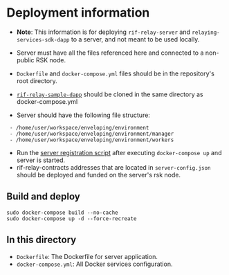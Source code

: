 # Deployment information

- **Note**: This information is for deploying `rif-relay-server` and `relaying-services-sdk-dapp` to a server, and not meant to be used locally.
- Server must have all the files referenced here and connected to a non-public RSK node.
- `Dockerfile` and `docker-compose.yml` files should be in the repository's root directory.
- [`rif-relay-sample-dapp`](https://github.com/rsksmart/rif-relay-sample-dapp) should be cloned in the same directory as docker-compose.yml

- Server should have the following file structure:

```
 - /home/user/workspace/enveloping/environment
 - /home/user/workspace/enveloping/environment/manager
 - /home/user/workspace/enveloping/environment/workers
```

- Run the [server registration script](https://github.com/rsksmart/rif-relay-server#server-registration) after executing `docker-compose up` and server is started.
- rif-relay-contracts addresses that are located in `server-config.json` should be deployed and funded on the server's rsk node.

## Build and deploy

```
sudo docker-compose build --no-cache
sudo docker-compose up -d --force-recreate
```

## In this directory

- `Dockerfile`: The Dockerfile for server application.
- `docker-compose.yml`: All Docker services configuration.
